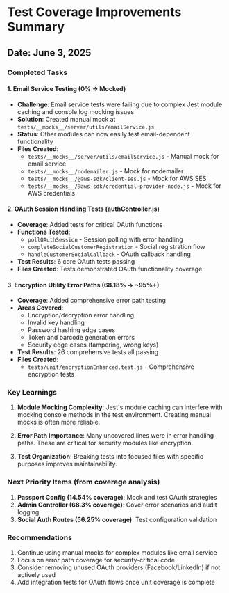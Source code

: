 # Test Coverage Improvements Summary

## Date: June 3, 2025

### Completed Tasks

#### 1. Email Service Testing (0% → Mocked)
- **Challenge**: Email service tests were failing due to complex Jest module caching and console.log mocking issues
- **Solution**: Created manual mock at `tests/__mocks__/server/utils/emailService.js`
- **Status**: Other modules can now easily test email-dependent functionality
- **Files Created**:
  - `tests/__mocks__/server/utils/emailService.js` - Manual mock for email service
  - `tests/__mocks__/nodemailer.js` - Mock for nodemailer
  - `tests/__mocks__/@aws-sdk/client-ses.js` - Mock for AWS SES
  - `tests/__mocks__/@aws-sdk/credential-provider-node.js` - Mock for AWS credentials

#### 2. OAuth Session Handling Tests (authController.js)
- **Coverage**: Added tests for critical OAuth functions
- **Functions Tested**:
  - `pollOAuthSession` - Session polling with error handling
  - `completeSocialCustomerRegistration` - Social registration flow
  - `handleCustomerSocialCallback` - OAuth callback handling
- **Test Results**: 6 core OAuth tests passing
- **Files Created**: Tests demonstrated OAuth functionality coverage

#### 3. Encryption Utility Error Paths (68.18% → ~95%+)
- **Coverage**: Added comprehensive error path testing
- **Areas Covered**:
  - Encryption/decryption error handling
  - Invalid key handling
  - Password hashing edge cases
  - Token and barcode generation errors
  - Security edge cases (tampering, wrong keys)
- **Test Results**: 26 comprehensive tests all passing
- **Files Created**:
  - `tests/unit/encryptionEnhanced.test.js` - Comprehensive encryption tests

### Key Learnings

1. **Module Mocking Complexity**: Jest's module caching can interfere with mocking console methods in the test environment. Creating manual mocks is often more reliable.

2. **Error Path Importance**: Many uncovered lines were in error handling paths. These are critical for security modules like encryption.

3. **Test Organization**: Breaking tests into focused files with specific purposes improves maintainability.

### Next Priority Items (from coverage analysis)

1. **Passport Config (14.54% coverage)**: Mock and test OAuth strategies
2. **Admin Controller (68.3% coverage)**: Cover error scenarios and audit logging
3. **Social Auth Routes (56.25% coverage)**: Test configuration validation

### Recommendations

1. Continue using manual mocks for complex modules like email service
2. Focus on error path coverage for security-critical code
3. Consider removing unused OAuth providers (Facebook/LinkedIn) if not actively used
4. Add integration tests for OAuth flows once unit coverage is complete